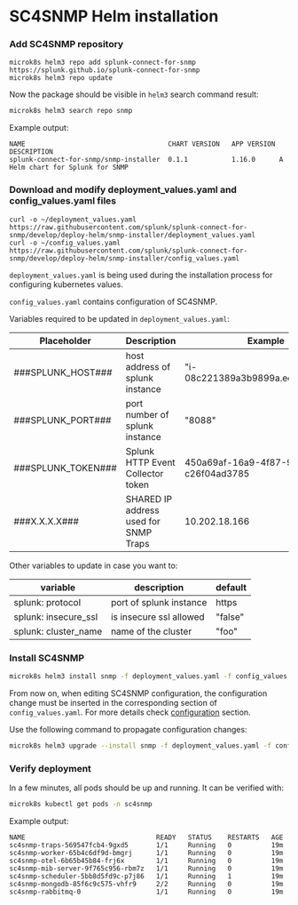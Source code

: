 # SC4SNMP Helm installation

### Add SC4SNMP repository
```
microk8s helm3 repo add splunk-connect-for-snmp https://splunk.github.io/splunk-connect-for-snmp
microk8s helm3 repo update
```
Now the package should be visible in `helm3` search command result:
``` bash
microk8s helm3 search repo snmp
```
Example output:
``` 
NAME                                  	CHART VERSION	APP VERSION	DESCRIPTION                     
splunk-connect-for-snmp/snmp-installer	0.1.1        	1.16.0     	A Helm chart for Splunk for SNMP
```

### Download and modify deployment_values.yaml and config_values.yaml files
```
curl -o ~/deployment_values.yaml https://raw.githubusercontent.com/splunk/splunk-connect-for-snmp/develop/deploy-helm/snmp-installer/deployment_values.yaml
curl -o ~/config_values.yaml https://raw.githubusercontent.com/splunk/splunk-connect-for-snmp/develop/deploy-helm/snmp-installer/config_values.yaml
```

`deployment_values.yaml` is being used during the installation process for configuring kubernetes values.

`config_values.yaml` contains configuration of SC4SNMP.


Variables required to be updated in `deployment_values.yaml`:

| Placeholder   | Description  | Example  | 
|---|---|---|
| ###SPLUNK_HOST###  | host address of splunk instance   | "i-08c221389a3b9899a.ec2.splunkit.io"  | 
| ###SPLUNK_PORT###  | port number of splunk instance   | "8088"  | 
| ###SPLUNK_TOKEN### | Splunk HTTP Event Collector token  | 450a69af-16a9-4f87-9628-c26f04ad3785  |
| ###X.X.X.X###  | SHARED IP address used for SNMP Traps   | 10.202.18.166  |

Other variables to update in case you want to:

| variable | description | default |
| --- | --- | --- |
| splunk: protocol | port of splunk instance| https |
| splunk: insecure_ssl| is insecure ssl allowed | "false" |
| splunk: cluster_name | name of the cluster | "foo" |

### Install SC4SNMP
``` bash
microk8s helm3 install snmp -f deployment_values.yaml -f config_values.yaml splunk-connect-for-snmp/snmp-installer --namespace=sc4snmp --create-namespace
```
From now on, when editing SC4SNMP configuration, the configuration change must be
inserted in the corresponding section of `config_values.yaml`. For more details check [configuration](../configuration.md) section.

Use the following command to propagate configuration changes:
``` bash
microk8s helm3 upgrade --install snmp -f deployment_values.yaml -f config_values.yaml splunk-connect-for-snmp/snmp-installer --namespace=sc4snmp --create-namespace
```
### Verify deployment
In a few minutes, all pods should be up and running. It can be verified with:
``` bash
microk8s kubectl get pods -n sc4snmp
```
Example output:
``` 
NAME                                 READY   STATUS    RESTARTS   AGE
sc4snmp-traps-569547fcb4-9gxd5       1/1     Running   0          19m
sc4snmp-worker-65b4c6df9d-bmgrj      1/1     Running   0          19m
sc4snmp-otel-6b65b45b84-frj6x        1/1     Running   0          19m
sc4snmp-mib-server-9f765c956-rbm7z   1/1     Running   0          19m
sc4snmp-scheduler-5bb8d5fd9c-p7j86   1/1     Running   1          19m
sc4snmp-mongodb-85f6c9c575-vhfr9     2/2     Running   0          19m
sc4snmp-rabbitmq-0                   1/1     Running   0          19m
```

